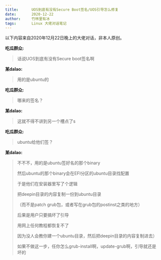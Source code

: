 ```yaml
---
title:      UOS到底有没有Secure Boot签名/UOS引导怎么修复
date:       2020-12-22
author:     竹林里有冰
tags:       Linux 大佬对话笔记
---
```



以下内容来自2020年12月22日晚上的大佬对话，非本人原创。

**吃瓜群众:**

> 话说UOS到底有没有Secure boot签名啊

**某dalao:**

> 用的是ubuntu的
>

**吃瓜群众:**

> 哪来的签名？

**某dalao:**

> 这就不得不讲到另一个槽点了s
>

**吃瓜群众:**

> ubuntu给他们签？
>

**某dalao:**

> 不不不，用的是ubuntu签好名的那个binary
>
> 然后ubuntu的那个binary会在EFI分区的ubuntu目录找配置
>
> 于是他们在安装器里写了个逻辑
>
> 把deepin目录的内容复制一份到ubuntu目录
>
> （而不是patch grub包，或者写在grub包的postinst之类的地方）
>
> 后果是用户只要搞坏了引导
>
> 用网上任何教程都恢复不了
>
> 因为没人会教你建一个ubuntu目录，然后把deepin目录的内容复制进去）
>
> 如果不做这一步，任你怎么grub-install啊，update-grub啊，引导就还是坏的
>

